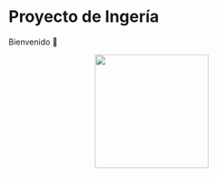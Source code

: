 # **Proyecto de Ingería** 
Bienvenido 👋 

<p align="center">
    <img src="../Ing_Mecatronica/imgs/Inegniería.jpg" width="200">
</p>

